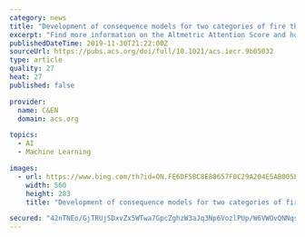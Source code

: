 ```yaml
---
category: news
title: "Development of consequence models for two categories of fire through artificial neural networks"
excerpt: "Find more information on the Altmetric Attention Score and how the score is calculated. This paper demonstrates the successful implementation of an artificial neural network to accurately predict the designated thermal radiation distance for jet fire, early pool fire and late pool fire hazard consequence analysis. Specifically, integrated ..."
publishedDateTime: 2019-11-30T21:22:00Z
sourceUrl: https://pubs.acs.org/doi/full/10.1021/acs.iecr.9b05032
type: article
quality: 27
heat: 27
published: false

provider:
  name: C&EN
  domain: acs.org

topics:
  - AI
  - Machine Learning

images:
  - url: https://www.bing.com/th?id=ON.FE6DF5BC8E80657F0C29A204E5AB005F
    width: 560
    height: 283
    title: "Development of consequence models for two categories of fire through artificial neural networks"

secured: "42nTNEo/GjTRUjSDxvZx5WTwa7GpcZghzW3aJq3Np6VozlPUp/W6VWOvQNNqsxVxjXB6blvS7rpAHM56mNvDfVlHGBWsEhKagCrJjBFIrp3i1DiB5nMy1EX2l9MNZGUryB4TT+Pd5tk+Vy9NA9h8/gW/yKiOCpNEiSMZi06eFdI+YuZdAH+BCpzGEHr2R8PR9Qyr+y1kkUcnw+HraPGAO4BqwiAeEog3nEUjX281YsaziHxJHfV16LdJz/hHW5B5y7qG51co1sEW4S+dUJ9OFg==;Yi0DtYTdXJPnEXpITHHvyQ=="
---
```


